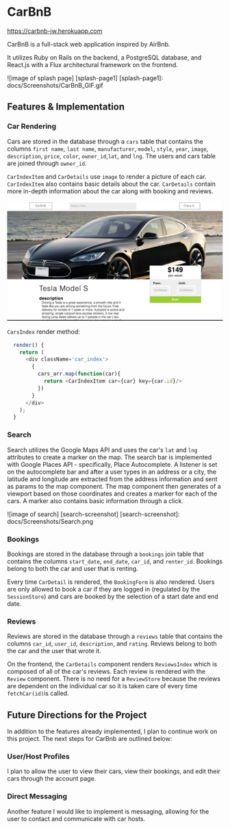 # CarBnB

https://carbnb-jw.herokuapp.com

CarBnB is a full-stack web application inspired by AirBnb.

It utilizes Ruby on Rails on the backend, a PostgreSQL database, and React.js with a Flux architectural framework on the frontend.

![image of splash page] [splash-page1]
[splash-page1]: docs/Screenshots/CarBnB_GIF.gif

## Features & Implementation

### Car Rendering

  Cars are stored in the database through a `cars` table that contains the columns `first name`, `last name`, `manufacturer`, `model`, `style`, `year`, `image`, `description`, `price`, `color`, `owner_id`,`lat`, and `lng`. The users and cars table are joined through `owner_id`.

  `CarIndexItem` and `CarDetails` use `image` to render a picture of each car. `CarIndexItem` also contains basic details about the car. `CarDetails` contain more in-depth information about the car along with booking and reviews.

![image of car index][car-detail]

[car-detail]: docs/Screenshots/CarDetails.png

`CarsIndex` render method:

```javascript
  render() {
    return (
      <div className='car_index'>
        {
          cars_arr.map(function(car){
            return <CarIndexItem car={car} key={car.id}/>
          })
        }
      </div>
    );  
  }
```

### Search

Search utilizes the Google Maps API and uses the car's `lat` and `lng` attributes to create a marker on the map. The search bar is implemented with Google Places API - specifically, Place Autocomplete. A listener is set on the autocomplete bar and after a user types in an address or a city, the latitude and longitude are extracted from the address information and sent as params to the map component. The map component then generates of a viewport based on those coordinates and creates a marker for each of the cars. A marker also contains basic information through a click.

![image of search] [search-screenshot]
[search-screenshot]: docs/Screenshots/Search.png


### Bookings

Bookings are stored in the database through a `bookings` join table that contains the columns `start_date`, `end_date`, `car_id`, and `renter_id`. Bookings belong to both the car and user that is renting.

Every time `CarDetail` is rendered, the `BookingForm` is also rendered. Users are only allowed to book a car if they are logged in (regulated by the `SessionStore`) and cars are booked by the selection of a start date and end date.



### Reviews

Reviews are stored in the database through a `reviews` table that contains the columns `car_id`, `user_id`, `description`, and `rating`. Reviews belong to both the car and the user that wrote it.

On the frontend, the `CarDetails` component renders `ReviewsIndex` which is composed of all of the car's reviews. Each review is rendered with the `Review` component. There is no need for a `ReviewStore` because the reviews are dependent on the individual car so it is taken care of every time `fetchCar(id)`is called.



## Future Directions for the Project

In addition to the features already implemented, I plan to continue work on this project. The next steps for CarBnb are outlined below:

### User/Host Profiles

I plan to allow the user to view their cars, view their bookings, and edit their cars through the account page.

### Direct Messaging

Another feature I would like to implement is messaging, allowing for the user to contact and communicate with car hosts.
